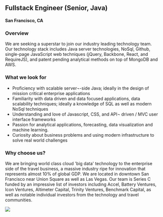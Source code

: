 ## Fullstack Engineer (Senior, Java)
#### San Francisco, CA

### Overview
We are seeking a superstar to join our industry leading technology team.
Our technology stack includes Java server technologies, NoSql, Github, single-­page JavaScript web techniques (jQuery, Backbone, React, and RequireJS), and patent­ pending analytical methods on top of MongoDB and AWS.

### What we look for
+ Proficiency with scalable server¬-side Java; ideally in the design of mission critical enterprise applications
+ Familiarity with data driven and data focused applications, data scalability techniques; ideally a knowledge of SQL as well as modern NoSql techniques
+ Understanding and love of Javascript, CSS, and API¬ driven / MVC user interface frameworks
+ Passion for analytical applications, forecasting, data visualization and machine learning.
+ Curiosity about business problems and using modern infrastructure to solve real world challenges

### Why choose us?
We are bringing world class cloud 'big data' technology to the enterprise side of the travel business, a massive industry ripe for innovation that represents almost 10% of global GDP.
We are located in downtown San Francisco near Union Square as well as Las Vegas. Our team is Series C funded by an impressive list of investors including Accel, Battery Ventures, Icon Ventures, Altimeter Capital, Trinity Ventures, Benchmark Capital, as well as notable individual investors from the technology and travel communities.


[<img src="https://dabuttonfactory.com/button.png?t=Apply&f=Calibri-Bold&ts=24&tc=fff&tshs=1&tshc=000&hp=20&vp=8&c=5&bgt=gradient&bgc=3d85c6&ebgc=073763">](https://letsrockit.co/users/auth/github?job_id=rhvldhrvifjlc2vhcmno-fullstack-engineer-senior-java/)
